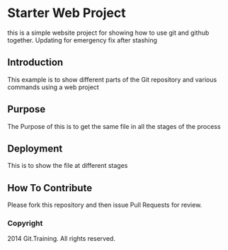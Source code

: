 # Starter Web Project

this is a simple website project for showing how to use git and github together. Updating for emergency fix after stashing

## Introduction

This example is to show different parts of the Git repository and various commands using a web project 

## Purpose

The Purpose of this is to get the same file in all the stages of the process

## Deployment

This is to show the file at different stages

## How To Contribute

Please fork this repository and then issue Pull Requests for review.

### Copyright

2014 Git.Training. All rights reserved.